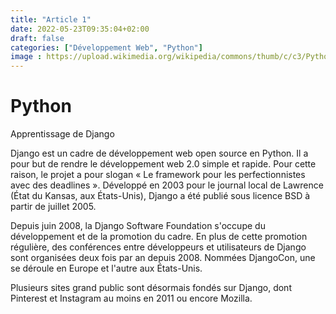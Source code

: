 ```yaml
---
title: "Article 1"
date: 2022-05-23T09:35:04+02:00
draft: false
categories: ["Développement Web", "Python"]
image : https://upload.wikimedia.org/wikipedia/commons/thumb/c/c3/Python-logo-notext.svg/1200px-Python-logo-notext.svg.png
---
```


# Python
Apprentissage de Django

Django est un cadre de développement web open source en Python. Il a pour but de rendre le développement web 2.0 simple et rapide. Pour cette raison, le projet a pour slogan « Le framework pour les perfectionnistes avec des deadlines ». Développé en 2003 pour le journal local de Lawrence (État du Kansas, aux États-Unis), Django a été publié sous licence BSD à partir de juillet 2005.

Depuis juin 2008, la Django Software Foundation s'occupe du développement et de la promotion du cadre. En plus de cette promotion régulière, des conférences entre développeurs et utilisateurs de Django sont organisées deux fois par an depuis 2008. Nommées DjangoCon, une se déroule en Europe et l'autre aux États-Unis.

Plusieurs sites grand public sont désormais fondés sur Django, dont Pinterest et Instagram au moins en 2011 ou encore Mozilla. 

